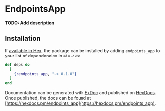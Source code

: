 # EndpointsApp

**TODO: Add description**

## Installation

If [available in Hex](https://hex.pm/docs/publish), the package can be installed
by adding `endpoints_app` to your list of dependencies in `mix.exs`:

```elixir
def deps do
  [
    {:endpoints_app, "~> 0.1.0"}
  ]
end
```

Documentation can be generated with [ExDoc](https://github.com/elixir-lang/ex_doc)
and published on [HexDocs](https://hexdocs.pm). Once published, the docs can
be found at [https://hexdocs.pm/endpoints_app](https://hexdocs.pm/endpoints_app).

